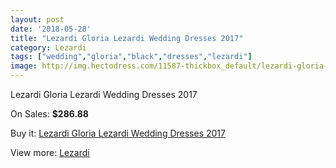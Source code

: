 ```yaml
---
layout: post
date: '2018-05-28'
title: "Lezardi Gloria Lezardi Wedding Dresses 2017"
category: Lezardi
tags: ["wedding","gloria","black","dresses","lezardi"]
image: http://img.hectodress.com/11587-thickbox_default/lezardi-gloria-lezardi-wedding-dresses-2013.jpg
---
```

Lezardi Gloria Lezardi Wedding Dresses 2017

On Sales: **$286.88**
<a href="https://www.hectodress.com/lezardi/5714-lezardi-gloria-lezardi-wedding-dresses-2013.html"><amp-img layout="responsive" width="600" height="600" src="//img.hectodress.com/11587-thickbox_default/lezardi-gloria-lezardi-wedding-dresses-2013.jpg" alt="Lezardi Gloria Lezardi Wedding Dresses 2017 0" /></a>
<a href="https://www.hectodress.com/lezardi/5714-lezardi-gloria-lezardi-wedding-dresses-2013.html"><amp-img layout="responsive" width="600" height="600" src="//img.hectodress.com/11588-thickbox_default/lezardi-gloria-lezardi-wedding-dresses-2013.jpg" alt="Lezardi Gloria Lezardi Wedding Dresses 2017 1" /></a>

Buy it: [Lezardi Gloria Lezardi Wedding Dresses 2017](https://www.hectodress.com/lezardi/5714-lezardi-gloria-lezardi-wedding-dresses-2013.html "Lezardi Gloria Lezardi Wedding Dresses 2017")

View more: [Lezardi](https://www.hectodress.com/97-lezardi "Lezardi")